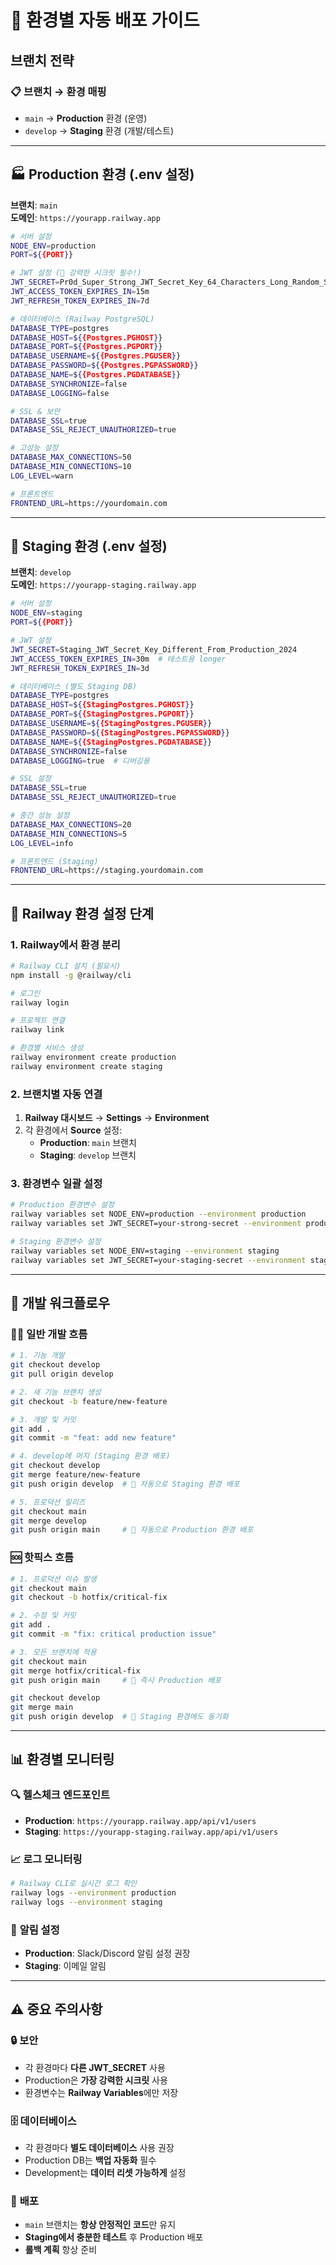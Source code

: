 # 🌳 환경별 자동 배포 가이드

## 브랜치 전략

### 📋 브랜치 → 환경 매핑
- `main` → **Production** 환경 (운영)
- `develop` → **Staging** 환경 (개발/테스트)

---

## 🏭 Production 환경 (.env 설정)

**브랜치**: `main`  
**도메인**: `https://yourapp.railway.app`

```bash
# 서버 설정
NODE_ENV=production
PORT=${{PORT}}

# JWT 설정 (🚨 강력한 시크릿 필수!)
JWT_SECRET=Pr0d_Super_Strong_JWT_Secret_Key_64_Characters_Long_Random_String_2024
JWT_ACCESS_TOKEN_EXPIRES_IN=15m
JWT_REFRESH_TOKEN_EXPIRES_IN=7d

# 데이터베이스 (Railway PostgreSQL)
DATABASE_TYPE=postgres
DATABASE_HOST=${{Postgres.PGHOST}}
DATABASE_PORT=${{Postgres.PGPORT}}
DATABASE_USERNAME=${{Postgres.PGUSER}}
DATABASE_PASSWORD=${{Postgres.PGPASSWORD}}
DATABASE_NAME=${{Postgres.PGDATABASE}}
DATABASE_SYNCHRONIZE=false
DATABASE_LOGGING=false

# SSL & 보안
DATABASE_SSL=true
DATABASE_SSL_REJECT_UNAUTHORIZED=true

# 고성능 설정
DATABASE_MAX_CONNECTIONS=50
DATABASE_MIN_CONNECTIONS=10
LOG_LEVEL=warn

# 프론트엔드
FRONTEND_URL=https://yourdomain.com
```

---

## 🧪 Staging 환경 (.env 설정)

**브랜치**: `develop`  
**도메인**: `https://yourapp-staging.railway.app`

```bash
# 서버 설정
NODE_ENV=staging
PORT=${{PORT}}

# JWT 설정
JWT_SECRET=Staging_JWT_Secret_Key_Different_From_Production_2024
JWT_ACCESS_TOKEN_EXPIRES_IN=30m  # 테스트용 longer
JWT_REFRESH_TOKEN_EXPIRES_IN=3d

# 데이터베이스 (별도 Staging DB)
DATABASE_TYPE=postgres
DATABASE_HOST=${{StagingPostgres.PGHOST}}
DATABASE_PORT=${{StagingPostgres.PGPORT}}
DATABASE_USERNAME=${{StagingPostgres.PGUSER}}
DATABASE_PASSWORD=${{StagingPostgres.PGPASSWORD}}
DATABASE_NAME=${{StagingPostgres.PGDATABASE}}
DATABASE_SYNCHRONIZE=false
DATABASE_LOGGING=true  # 디버깅용

# SSL 설정
DATABASE_SSL=true
DATABASE_SSL_REJECT_UNAUTHORIZED=true

# 중간 성능 설정
DATABASE_MAX_CONNECTIONS=20
DATABASE_MIN_CONNECTIONS=5
LOG_LEVEL=info

# 프론트엔드 (Staging)
FRONTEND_URL=https://staging.yourdomain.com
```

---

## 🚀 Railway 환경 설정 단계

### 1. Railway에서 환경 분리
```bash
# Railway CLI 설치 (필요시)
npm install -g @railway/cli

# 로그인
railway login

# 프로젝트 연결
railway link

# 환경별 서비스 생성
railway environment create production
railway environment create staging
```

### 2. 브랜치별 자동 연결
1. **Railway 대시보드** → **Settings** → **Environment**
2. 각 환경에서 **Source** 설정:
   - **Production**: `main` 브랜치
   - **Staging**: `develop` 브랜치

### 3. 환경변수 일괄 설정
```bash
# Production 환경변수 설정
railway variables set NODE_ENV=production --environment production
railway variables set JWT_SECRET=your-strong-secret --environment production

# Staging 환경변수 설정  
railway variables set NODE_ENV=staging --environment staging
railway variables set JWT_SECRET=your-staging-secret --environment staging
```

---

## 🔄 개발 워크플로우

### 🏃‍♂️ **일반 개발 흐름**
```bash
# 1. 기능 개발
git checkout develop
git pull origin develop

# 2. 새 기능 브랜치 생성
git checkout -b feature/new-feature

# 3. 개발 및 커밋
git add .
git commit -m "feat: add new feature"

# 4. develop에 머지 (Staging 환경 배포)
git checkout develop
git merge feature/new-feature
git push origin develop  # 🚀 자동으로 Staging 환경 배포

# 5. 프로덕션 릴리즈
git checkout main
git merge develop
git push origin main     # 🚀 자동으로 Production 환경 배포
```

### 🆘 **핫픽스 흐름**
```bash
# 1. 프로덕션 이슈 발생
git checkout main
git checkout -b hotfix/critical-fix

# 2. 수정 및 커밋
git add .
git commit -m "fix: critical production issue"

# 3. 모든 브랜치에 적용
git checkout main
git merge hotfix/critical-fix
git push origin main     # 🚀 즉시 Production 배포

git checkout develop
git merge main
git push origin develop  # 🚀 Staging 환경에도 동기화
```

---

## 📊 환경별 모니터링

### 🔍 **헬스체크 엔드포인트**
- **Production**: `https://yourapp.railway.app/api/v1/users`
- **Staging**: `https://yourapp-staging.railway.app/api/v1/users`

### 📈 **로그 모니터링**
```bash
# Railway CLI로 실시간 로그 확인
railway logs --environment production
railway logs --environment staging
```

### 🚨 **알림 설정**
- **Production**: Slack/Discord 알림 설정 권장
- **Staging**: 이메일 알림

---

## ⚠️ **중요 주의사항**

### 🔒 **보안**
- 각 환경마다 **다른 JWT_SECRET** 사용
- Production은 **가장 강력한 시크릿** 사용
- 환경변수는 **Railway Variables**에만 저장

### 🗄️ **데이터베이스**
- 각 환경마다 **별도 데이터베이스** 사용 권장
- Production DB는 **백업 자동화** 필수
- Development는 **데이터 리셋 가능하게** 설정

### 🚀 **배포**
- `main` 브랜치는 **항상 안정적인 코드**만 유지
- **Staging에서 충분한 테스트** 후 Production 배포
- **롤백 계획** 항상 준비 